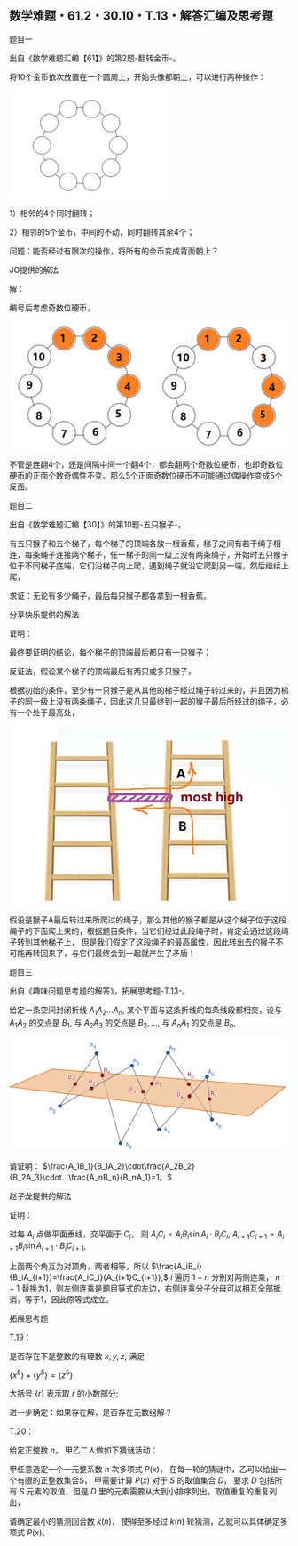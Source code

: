 ## 数学难题・61.2・30.10・T.13・解答汇编及思考题

题目一

出自《数学难题汇编【61】》的第2题-翻转金币-。

将10个金币依次放置在一个圆周上，开始头像都朝上，可以进行两种操作：

![图](/pics/p76-1.png)

1）相邻的4个同时翻转；

2）相邻的5个金币，中间的不动，同时翻转其余4个；

问题：能否经过有限次的操作，将所有的金币变成背面朝上？

JO提供的解法

解：

编号后考虑奇数位硬币，

![图](/pics/p76-2.png)

不管是连翻4个，还是间隔中间一个翻4个，都会翻两个奇数位硬币，也即奇数位硬币的正面个数奇偶性不变。那么5个正面奇数位硬币不可能通过偶操作变成5个反面。

题目二

出自《数学难题汇编【30】》的第10题-五只猴子-。

有五只猴子和五个梯子，每个梯子的顶端各放一根香蕉，梯子之间有若干绳子相连，每条绳子连接两个梯子，任一梯子的同一级上没有两条绳子，开始时五只猴子位于不同梯子底端，它们沿梯子向上爬，遇到绳子就沿它爬到另一端，然后继续上爬，

求证：无论有多少绳子，最后每只猴子都各拿到一根香蕉。

分享快乐提供的解法

证明：

最终要证明的结论，每个梯子的顶端最后都只有一只猴子；

反证法，假设某个梯子的顶端最后有两只或多只猴子，

根据初始的条件，至少有一只猴子是从其他的梯子经过绳子转过来的，并且因为梯子的同一级上没有两条绳子，因此这几只最终到一起的猴子最后所经过的绳子，必有一个处于最高处，

![图](/pics/p76-3.png)

假设是猴子A最后转过来所爬过的绳子，那么其他的猴子都是从这个梯子位于这段绳子的下面爬上来的，根据题目条件，当它们经过此段绳子时，肯定会通过这段绳子转到其他梯子上，
但是我们假定了这段绳子的最高属性，因此转出去的猴子不可能再转回来了，与它们最终会到一起就产生了矛盾！

题目三

出自《趣味问题思考题的解答》，拓展思考题-T.13-。

给定一条空间封闭折线 $A_1A_2...A_n,$ 某个平面与这条折线的每条线段都相交，设与 $A_1A_2$ 的交点是 $B_1,$ 与 $A_2A_3$ 的交点是 $B_2,...,$ 与 $A_nA_1$ 的交点是 $B_n,$

![图](/pics/p72-7.png)

请证明： $\frac{A_1B_1}{B_1A_2}\cdot\frac{A_2B_2}{B_2A_3}\cdot...\frac{A_nB_n}{B_nA_1}=1。$

赵子龙提供的解法

证明：

过每 $A_i$ 点做平面垂线，交平面于 $C_i，$ 则 $A_iC_i=A_iB_i\sin A_i\cdot B_iC_i,$ $A_{i+1}C_{i+1}=A_{i+1}B_i\sin A_{i+1}\cdot B_iC_{i+1},$ 

上面两个角互为对顶角，两者相等，所以 $\frac{A_iB_i}{B_iA_{i+1}}=\frac{A_iC_i}{A_{i+1}C_{i+1}},$ $i$ 遍历 $1-n$ 分别对两侧连乘， $n+1$ 替换为1，则左侧连乘是题目等式的左边，右侧连乘分子分母可以相互全部抵消，等于1，因此原等式成立。

拓展思考题

T.19：

是否存在不是整数的有理数 $x,y,z,$ 满足

$\{x^5\}+\{y^5\}=\{z^5\}$

大括号 $\{r\}$ 表示取 $r$ 的小数部分;

进一步确定：如果存在解，是否存在无数组解？


T.20：

给定正整数 $n，$ 甲乙二人做如下猜谜活动：

甲任意选定一个一元整系数 $n$ 次多项式 $P(x)，$ 在每一轮的猜谜中，乙可以给出一个有限的正整数集合S，
甲需要计算 $P(x)$ 对于 $S$ 的取值集合 $D，$ 要求 $D$ 包括所有 $S$ 元素的取值，但是 $D$ 里的元素需要从大到小排序列出，取值重复的重复列出，

请确定最小的猜测回合数 $k(n)，$ 使得至多经过 $k(n)$ 轮猜测，乙就可以具体确定多项式 $P(x)。$ 

